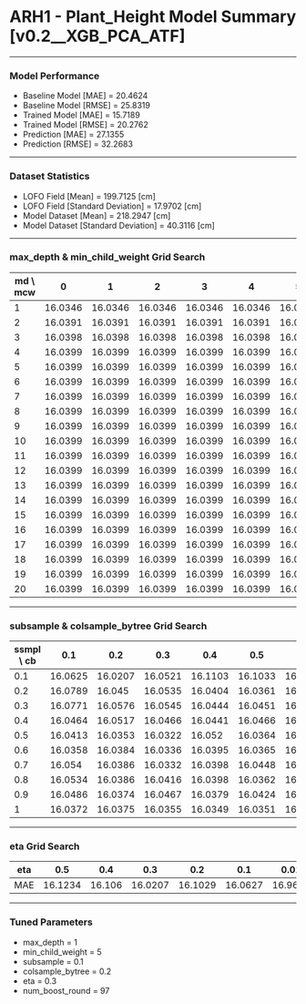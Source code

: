 # ARH1 - Plant_Height Model Summary [v0.2__XGB_PCA_ATF]

***

### Model Performance

- Baseline Model [MAE] = 20.4624
- Baseline Model [RMSE] = 25.8319
- Trained Model [MAE] = 15.7189
- Trained Model [RMSE] = 20.2762
- Prediction [MAE] = 27.1355
- Prediction [RMSE] = 32.2683
***

### Dataset Statistics

- LOFO Field [Mean] = 199.7125 [cm]
- LOFO Field [Standard Deviation] = 17.9702 [cm]
- Model Dataset [Mean] = 218.2947 [cm]
- Model Dataset [Standard Deviation] = 40.3116 [cm]
***

### max_depth & min_child_weight Grid Search

|   md \ mcw |       0 |       1 |       2 |       3 |       4 |       5 |       6 |       7 |       8 |       9 |      10 |      11 |      12 |      13 |      14 |      15 |      16 |      17 |      18 |      19 |      20 |
|------------|---------|---------|---------|---------|---------|---------|---------|---------|---------|---------|---------|---------|---------|---------|---------|---------|---------|---------|---------|---------|---------|
|          1 | 16.0346 | 16.0346 | 16.0346 | 16.0346 | 16.0346 | 16.0346 | 16.0346 | 16.0346 | 16.0346 | 16.0346 | 16.0346 | 16.0346 | 16.0346 | 16.0346 | 16.0346 | 16.0346 | 16.0346 | 16.0346 | 16.0346 | 16.0346 | 16.0346 |
|          2 | 16.0391 | 16.0391 | 16.0391 | 16.0391 | 16.0391 | 16.0391 | 16.0391 | 16.0391 | 16.0391 | 16.0391 | 16.0391 | 16.0391 | 16.0391 | 16.0391 | 16.0391 | 16.0391 | 16.0391 | 16.0391 | 16.0391 | 16.0391 | 16.0391 |
|          3 | 16.0398 | 16.0398 | 16.0398 | 16.0398 | 16.0398 | 16.0398 | 16.0398 | 16.0398 | 16.0398 | 16.0398 | 16.0398 | 16.0398 | 16.0398 | 16.0398 | 16.0398 | 16.0398 | 16.0398 | 16.0398 | 16.0398 | 16.0398 | 16.0398 |
|          4 | 16.0399 | 16.0399 | 16.0399 | 16.0399 | 16.0399 | 16.0399 | 16.0399 | 16.0399 | 16.0399 | 16.0399 | 16.0399 | 16.0399 | 16.0399 | 16.0399 | 16.0399 | 16.0399 | 16.0399 | 16.0399 | 16.0399 | 16.0399 | 16.0399 |
|          5 | 16.0399 | 16.0399 | 16.0399 | 16.0399 | 16.0399 | 16.0399 | 16.0399 | 16.0399 | 16.0399 | 16.0399 | 16.0399 | 16.0399 | 16.0399 | 16.0399 | 16.0399 | 16.0399 | 16.0399 | 16.0399 | 16.0399 | 16.0399 | 16.0399 |
|          6 | 16.0399 | 16.0399 | 16.0399 | 16.0399 | 16.0399 | 16.0399 | 16.0399 | 16.0399 | 16.0399 | 16.0399 | 16.0399 | 16.0399 | 16.0399 | 16.0399 | 16.0399 | 16.0399 | 16.0399 | 16.0399 | 16.0399 | 16.0399 | 16.0399 |
|          7 | 16.0399 | 16.0399 | 16.0399 | 16.0399 | 16.0399 | 16.0399 | 16.0399 | 16.0399 | 16.0399 | 16.0399 | 16.0399 | 16.0399 | 16.0399 | 16.0399 | 16.0399 | 16.0399 | 16.0399 | 16.0399 | 16.0399 | 16.0399 | 16.0399 |
|          8 | 16.0399 | 16.0399 | 16.0399 | 16.0399 | 16.0399 | 16.0399 | 16.0399 | 16.0399 | 16.0399 | 16.0399 | 16.0399 | 16.0399 | 16.0399 | 16.0399 | 16.0399 | 16.0399 | 16.0399 | 16.0399 | 16.0399 | 16.0399 | 16.0399 |
|          9 | 16.0399 | 16.0399 | 16.0399 | 16.0399 | 16.0399 | 16.0399 | 16.0399 | 16.0399 | 16.0399 | 16.0399 | 16.0399 | 16.0399 | 16.0399 | 16.0399 | 16.0399 | 16.0399 | 16.0399 | 16.0399 | 16.0399 | 16.0399 | 16.0399 |
|         10 | 16.0399 | 16.0399 | 16.0399 | 16.0399 | 16.0399 | 16.0399 | 16.0399 | 16.0399 | 16.0399 | 16.0399 | 16.0399 | 16.0399 | 16.0399 | 16.0399 | 16.0399 | 16.0399 | 16.0399 | 16.0399 | 16.0399 | 16.0399 | 16.0399 |
|         11 | 16.0399 | 16.0399 | 16.0399 | 16.0399 | 16.0399 | 16.0399 | 16.0399 | 16.0399 | 16.0399 | 16.0399 | 16.0399 | 16.0399 | 16.0399 | 16.0399 | 16.0399 | 16.0399 | 16.0399 | 16.0399 | 16.0399 | 16.0399 | 16.0399 |
|         12 | 16.0399 | 16.0399 | 16.0399 | 16.0399 | 16.0399 | 16.0399 | 16.0399 | 16.0399 | 16.0399 | 16.0399 | 16.0399 | 16.0399 | 16.0399 | 16.0399 | 16.0399 | 16.0399 | 16.0399 | 16.0399 | 16.0399 | 16.0399 | 16.0399 |
|         13 | 16.0399 | 16.0399 | 16.0399 | 16.0399 | 16.0399 | 16.0399 | 16.0399 | 16.0399 | 16.0399 | 16.0399 | 16.0399 | 16.0399 | 16.0399 | 16.0399 | 16.0399 | 16.0399 | 16.0399 | 16.0399 | 16.0399 | 16.0399 | 16.0399 |
|         14 | 16.0399 | 16.0399 | 16.0399 | 16.0399 | 16.0399 | 16.0399 | 16.0399 | 16.0399 | 16.0399 | 16.0399 | 16.0399 | 16.0399 | 16.0399 | 16.0399 | 16.0399 | 16.0399 | 16.0399 | 16.0399 | 16.0399 | 16.0399 | 16.0399 |
|         15 | 16.0399 | 16.0399 | 16.0399 | 16.0399 | 16.0399 | 16.0399 | 16.0399 | 16.0399 | 16.0399 | 16.0399 | 16.0399 | 16.0399 | 16.0399 | 16.0399 | 16.0399 | 16.0399 | 16.0399 | 16.0399 | 16.0399 | 16.0399 | 16.0399 |
|         16 | 16.0399 | 16.0399 | 16.0399 | 16.0399 | 16.0399 | 16.0399 | 16.0399 | 16.0399 | 16.0399 | 16.0399 | 16.0399 | 16.0399 | 16.0399 | 16.0399 | 16.0399 | 16.0399 | 16.0399 | 16.0399 | 16.0399 | 16.0399 | 16.0399 |
|         17 | 16.0399 | 16.0399 | 16.0399 | 16.0399 | 16.0399 | 16.0399 | 16.0399 | 16.0399 | 16.0399 | 16.0399 | 16.0399 | 16.0399 | 16.0399 | 16.0399 | 16.0399 | 16.0399 | 16.0399 | 16.0399 | 16.0399 | 16.0399 | 16.0399 |
|         18 | 16.0399 | 16.0399 | 16.0399 | 16.0399 | 16.0399 | 16.0399 | 16.0399 | 16.0399 | 16.0399 | 16.0399 | 16.0399 | 16.0399 | 16.0399 | 16.0399 | 16.0399 | 16.0399 | 16.0399 | 16.0399 | 16.0399 | 16.0399 | 16.0399 |
|         19 | 16.0399 | 16.0399 | 16.0399 | 16.0399 | 16.0399 | 16.0399 | 16.0399 | 16.0399 | 16.0399 | 16.0399 | 16.0399 | 16.0399 | 16.0399 | 16.0399 | 16.0399 | 16.0399 | 16.0399 | 16.0399 | 16.0399 | 16.0399 | 16.0399 |
|         20 | 16.0399 | 16.0399 | 16.0399 | 16.0399 | 16.0399 | 16.0399 | 16.0399 | 16.0399 | 16.0399 | 16.0399 | 16.0399 | 16.0399 | 16.0399 | 16.0399 | 16.0399 | 16.0399 | 16.0399 | 16.0399 | 16.0399 | 16.0399 | 16.0399 |

***

### subsample & colsample_bytree Grid Search

|   ssmpl \ cb |     0.1 |     0.2 |     0.3 |     0.4 |     0.5 |     0.6 |     0.7 |     0.8 |     0.9 |     1.0 |
|--------------|---------|---------|---------|---------|---------|---------|---------|---------|---------|---------|
|          0.1 | 16.0625 | 16.0207 | 16.0521 | 16.1103 | 16.1033 | 16.0552 | 16.0335 | 16.0406 | 16.0447 | 16.0424 |
|          0.2 | 16.0789 | 16.045  | 16.0535 | 16.0404 | 16.0361 | 16.0979 | 16.037  | 16.0469 | 16.0581 | 16.0536 |
|          0.3 | 16.0771 | 16.0576 | 16.0545 | 16.0444 | 16.0451 | 16.0557 | 16.0509 | 16.0352 | 16.0509 | 16.0384 |
|          0.4 | 16.0464 | 16.0517 | 16.0466 | 16.0441 | 16.0466 | 16.0582 | 16.0464 | 16.0435 | 16.0476 | 16.0471 |
|          0.5 | 16.0413 | 16.0353 | 16.0322 | 16.052  | 16.0364 | 16.0463 | 16.0536 | 16.0272 | 16.0386 | 16.0439 |
|          0.6 | 16.0358 | 16.0384 | 16.0336 | 16.0395 | 16.0365 | 16.0324 | 16.0376 | 16.0334 | 16.0326 | 16.0355 |
|          0.7 | 16.054  | 16.0386 | 16.0332 | 16.0398 | 16.0448 | 16.0346 | 16.0345 | 16.037  | 16.0366 | 16.0379 |
|          0.8 | 16.0534 | 16.0386 | 16.0416 | 16.0398 | 16.0362 | 16.0387 | 16.0389 | 16.033  | 16.034  | 16.0361 |
|          0.9 | 16.0486 | 16.0374 | 16.0467 | 16.0379 | 16.0424 | 16.041  | 16.0407 | 16.0401 | 16.0438 | 16.0386 |
|          1   | 16.0372 | 16.0375 | 16.0355 | 16.0349 | 16.0351 | 16.0373 | 16.0361 | 16.0365 | 16.0353 | 16.0346 |

***

### eta Grid Search

| eta   |     0.5 |    0.4 |     0.3 |     0.2 |     0.1 |    0.01 |   0.001 |
|-------|---------|--------|---------|---------|---------|---------|---------|
| MAE   | 16.1234 | 16.106 | 16.0207 | 16.1029 | 16.0627 | 16.9624 | 80.7594 |

***

### Tuned Parameters

- max_depth = 1
- min_child_weight = 5
- subsample = 0.1
- colsample_bytree = 0.2
- eta = 0.3
- num_boost_round = 97
